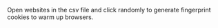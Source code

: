 Open websites in the csv file and click randomly to generate fingerprint cookies to warm up browsers.
